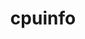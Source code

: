 ---
title: "cpuinfo"
layout: cache
categories: [package, develop]
meta: {"versions": ["2022-08-19", "2023-01-13", "2023-11-04"], "compilers": ["apple-clang@=15.0.0", "gcc@=11.4.0"], "oss": ["ubuntu22.04", "ventura"], "platforms": ["darwin", "linux"], "targets": ["aarch64", "neoverse_v1", "neoverse_v2", "x86_64_v3"], "stacks": ["e4s", "e4s-neoverse-v2", "e4s-neoverse_v1", "ml-darwin-aarch64-mps", "ml-linux-x86_64-cpu", "ml-linux-x86_64-cuda", "root"], "num_specs": 82, "num_specs_by_stack": {"ml-darwin-aarch64-mps": 18, "root": 82, "e4s-neoverse_v1": 14, "e4s-neoverse-v2": 16, "ml-linux-x86_64-cuda": 20, "ml-linux-x86_64-cpu": 20, "e4s": 14}}
spec_details: [{"hash": "phxwa6u5fyezcz2aljc6gi75xt4azjct", "compiler": "apple-clang@=15.0.0", "versions": ["2022-08-19"], "os": "ventura", "platform": "darwin", "target": "aarch64", "variants": ["build_system=cmake", "build_type=Release", "generator=ninja", "~ipo"], "stacks": ["ml-darwin-aarch64-mps", "root"], "size": "-", "tarball": "https://binaries.spack.io/develop/build_cache/darwin-ventura-aarch64/apple-clang-15.0.0/cpuinfo-2022-08-19/darwin-ventura-aarch64-apple-clang-15.0.0-cpuinfo-2022-08-19-phxwa6u5fyezcz2aljc6gi75xt4azjct.spack"}, {"hash": "4yrb6zynagj2yoq7ukla6gkzkzqgmf4i", "compiler": "apple-clang@=15.0.0", "versions": ["2022-08-19"], "os": "ventura", "platform": "darwin", "target": "aarch64", "variants": ["build_system=cmake", "build_type=Release", "generator=ninja", "~ipo"], "stacks": ["ml-darwin-aarch64-mps", "root"], "size": "-", "tarball": "https://binaries.spack.io/develop/build_cache/darwin-ventura-aarch64/apple-clang-15.0.0/cpuinfo-2022-08-19/darwin-ventura-aarch64-apple-clang-15.0.0-cpuinfo-2022-08-19-4yrb6zynagj2yoq7ukla6gkzkzqgmf4i.spack"}, {"hash": "6gjvowme5enirrnvcrf4oazwc7s3ysci", "compiler": "apple-clang@=15.0.0", "versions": ["2023-01-13"], "os": "ventura", "platform": "darwin", "target": "aarch64", "variants": ["build_system=cmake", "build_type=Release", "generator=ninja", "~ipo"], "stacks": ["ml-darwin-aarch64-mps", "root"], "size": "-", "tarball": "https://binaries.spack.io/develop/build_cache/darwin-ventura-aarch64/apple-clang-15.0.0/cpuinfo-2023-01-13/darwin-ventura-aarch64-apple-clang-15.0.0-cpuinfo-2023-01-13-6gjvowme5enirrnvcrf4oazwc7s3ysci.spack"}, {"hash": "3z5t47zpdccxohzyfkbegyty5vph4lar", "compiler": "apple-clang@=15.0.0", "versions": ["2022-08-19"], "os": "ventura", "platform": "darwin", "target": "aarch64", "variants": ["build_system=cmake", "build_type=Release", "generator=ninja", "~ipo"], "stacks": ["ml-darwin-aarch64-mps", "root"], "size": "-", "tarball": "https://binaries.spack.io/develop/build_cache/darwin-ventura-aarch64/apple-clang-15.0.0/cpuinfo-2022-08-19/darwin-ventura-aarch64-apple-clang-15.0.0-cpuinfo-2022-08-19-3z5t47zpdccxohzyfkbegyty5vph4lar.spack"}, {"hash": "dpkjfbknq2wilshzvh4q6gzzlb3oggrl", "compiler": "apple-clang@=15.0.0", "versions": ["2022-08-19"], "os": "ventura", "platform": "darwin", "target": "aarch64", "variants": ["build_system=cmake", "build_type=Release", "generator=ninja", "~ipo"], "stacks": ["ml-darwin-aarch64-mps", "root"], "size": "-", "tarball": "https://binaries.spack.io/develop/build_cache/darwin-ventura-aarch64/apple-clang-15.0.0/cpuinfo-2022-08-19/darwin-ventura-aarch64-apple-clang-15.0.0-cpuinfo-2022-08-19-dpkjfbknq2wilshzvh4q6gzzlb3oggrl.spack"}, {"hash": "6j5jkerqazdhsov3kpqw5zbixszccbvq", "compiler": "apple-clang@=15.0.0", "versions": ["2022-08-19"], "os": "ventura", "platform": "darwin", "target": "aarch64", "variants": ["build_system=cmake", "build_type=Release", "generator=ninja", "~ipo"], "stacks": ["ml-darwin-aarch64-mps", "root"], "size": "-", "tarball": "https://binaries.spack.io/develop/build_cache/darwin-ventura-aarch64/apple-clang-15.0.0/cpuinfo-2022-08-19/darwin-ventura-aarch64-apple-clang-15.0.0-cpuinfo-2022-08-19-6j5jkerqazdhsov3kpqw5zbixszccbvq.spack"}, {"hash": "nbunbh6lyrucqmzy46ewz3aivzggmbd4", "compiler": "apple-clang@=15.0.0", "versions": ["2023-01-13"], "os": "ventura", "platform": "darwin", "target": "aarch64", "variants": ["build_system=cmake", "build_type=Release", "generator=ninja", "~ipo"], "stacks": ["ml-darwin-aarch64-mps", "root"], "size": "-", "tarball": "https://binaries.spack.io/develop/build_cache/darwin-ventura-aarch64/apple-clang-15.0.0/cpuinfo-2023-01-13/darwin-ventura-aarch64-apple-clang-15.0.0-cpuinfo-2023-01-13-nbunbh6lyrucqmzy46ewz3aivzggmbd4.spack"}, {"hash": "odwt2navj6j5wspsfhnyfduhwq5weujh", "compiler": "apple-clang@=15.0.0", "versions": ["2023-01-13"], "os": "ventura", "platform": "darwin", "target": "aarch64", "variants": ["build_system=cmake", "build_type=Release", "generator=ninja", "~ipo"], "stacks": ["ml-darwin-aarch64-mps", "root"], "size": "-", "tarball": "https://binaries.spack.io/develop/build_cache/darwin-ventura-aarch64/apple-clang-15.0.0/cpuinfo-2023-01-13/darwin-ventura-aarch64-apple-clang-15.0.0-cpuinfo-2023-01-13-odwt2navj6j5wspsfhnyfduhwq5weujh.spack"}, {"hash": "faog5ia2j3pz4nwzhin3s7g45xyuezqq", "compiler": "apple-clang@=15.0.0", "versions": ["2023-01-13"], "os": "ventura", "platform": "darwin", "target": "aarch64", "variants": ["build_system=cmake", "build_type=Release", "generator=ninja", "~ipo"], "stacks": ["ml-darwin-aarch64-mps", "root"], "size": "-", "tarball": "https://binaries.spack.io/develop/build_cache/darwin-ventura-aarch64/apple-clang-15.0.0/cpuinfo-2023-01-13/darwin-ventura-aarch64-apple-clang-15.0.0-cpuinfo-2023-01-13-faog5ia2j3pz4nwzhin3s7g45xyuezqq.spack"}, {"hash": "lypyvpfvmi4p6aw46xzvbaw6feqqaod6", "compiler": "apple-clang@=15.0.0", "versions": ["2022-08-19"], "os": "ventura", "platform": "darwin", "target": "aarch64", "variants": ["build_system=cmake", "build_type=Release", "generator=ninja", "~ipo"], "stacks": ["ml-darwin-aarch64-mps", "root"], "size": "-", "tarball": "https://binaries.spack.io/develop/build_cache/darwin-ventura-aarch64/apple-clang-15.0.0/cpuinfo-2022-08-19/darwin-ventura-aarch64-apple-clang-15.0.0-cpuinfo-2022-08-19-lypyvpfvmi4p6aw46xzvbaw6feqqaod6.spack"}, {"hash": "uahbrtcguy4dkwfdxgzhnxbwchn3uqle", "compiler": "apple-clang@=15.0.0", "versions": ["2023-11-04"], "os": "ventura", "platform": "darwin", "target": "aarch64", "variants": ["build_system=cmake", "build_type=Release", "generator=ninja", "~ipo"], "stacks": ["ml-darwin-aarch64-mps", "root"], "size": "-", "tarball": "https://binaries.spack.io/develop/build_cache/darwin-ventura-aarch64/apple-clang-15.0.0/cpuinfo-2023-11-04/darwin-ventura-aarch64-apple-clang-15.0.0-cpuinfo-2023-11-04-uahbrtcguy4dkwfdxgzhnxbwchn3uqle.spack"}, {"hash": "qpvk3vcatp33rwawnqtcqerph75sgra7", "compiler": "apple-clang@=15.0.0", "versions": ["2023-01-13"], "os": "ventura", "platform": "darwin", "target": "aarch64", "variants": ["build_system=cmake", "build_type=Release", "generator=ninja", "~ipo"], "stacks": ["ml-darwin-aarch64-mps", "root"], "size": "-", "tarball": "https://binaries.spack.io/develop/build_cache/darwin-ventura-aarch64/apple-clang-15.0.0/cpuinfo-2023-01-13/darwin-ventura-aarch64-apple-clang-15.0.0-cpuinfo-2023-01-13-qpvk3vcatp33rwawnqtcqerph75sgra7.spack"}, {"hash": "6vufnjle2xxdvyurjrkegcuigzxnnlxh", "compiler": "apple-clang@=15.0.0", "versions": ["2023-11-04"], "os": "ventura", "platform": "darwin", "target": "aarch64", "variants": ["build_system=cmake", "build_type=Release", "generator=ninja", "~ipo"], "stacks": ["ml-darwin-aarch64-mps", "root"], "size": "-", "tarball": "https://binaries.spack.io/develop/build_cache/darwin-ventura-aarch64/apple-clang-15.0.0/cpuinfo-2023-11-04/darwin-ventura-aarch64-apple-clang-15.0.0-cpuinfo-2023-11-04-6vufnjle2xxdvyurjrkegcuigzxnnlxh.spack"}, {"hash": "i23npfgnba54xtbda45iyorw3zebbqfa", "compiler": "apple-clang@=15.0.0", "versions": ["2023-11-04"], "os": "ventura", "platform": "darwin", "target": "aarch64", "variants": ["build_system=cmake", "build_type=Release", "generator=ninja", "~ipo"], "stacks": ["ml-darwin-aarch64-mps", "root"], "size": "-", "tarball": "https://binaries.spack.io/develop/build_cache/darwin-ventura-aarch64/apple-clang-15.0.0/cpuinfo-2023-11-04/darwin-ventura-aarch64-apple-clang-15.0.0-cpuinfo-2023-11-04-i23npfgnba54xtbda45iyorw3zebbqfa.spack"}, {"hash": "vnsdhxo5anb6d4bty536jl72i5upb3gj", "compiler": "apple-clang@=15.0.0", "versions": ["2023-11-04"], "os": "ventura", "platform": "darwin", "target": "aarch64", "variants": ["build_system=cmake", "build_type=Release", "generator=ninja", "~ipo"], "stacks": ["ml-darwin-aarch64-mps", "root"], "size": "-", "tarball": "https://binaries.spack.io/develop/build_cache/darwin-ventura-aarch64/apple-clang-15.0.0/cpuinfo-2023-11-04/darwin-ventura-aarch64-apple-clang-15.0.0-cpuinfo-2023-11-04-vnsdhxo5anb6d4bty536jl72i5upb3gj.spack"}, {"hash": "ubbnj6kthru5fda6sio557xc5oo2xw5n", "compiler": "apple-clang@=15.0.0", "versions": ["2023-11-04"], "os": "ventura", "platform": "darwin", "target": "aarch64", "variants": ["build_system=cmake", "build_type=Release", "generator=ninja", "~ipo"], "stacks": ["ml-darwin-aarch64-mps", "root"], "size": "-", "tarball": "https://binaries.spack.io/develop/build_cache/darwin-ventura-aarch64/apple-clang-15.0.0/cpuinfo-2023-11-04/darwin-ventura-aarch64-apple-clang-15.0.0-cpuinfo-2023-11-04-ubbnj6kthru5fda6sio557xc5oo2xw5n.spack"}, {"hash": "jqpqgqytgaogsmqg2bno2pvllcyg4lyi", "compiler": "apple-clang@=15.0.0", "versions": ["2023-01-13"], "os": "ventura", "platform": "darwin", "target": "aarch64", "variants": ["build_system=cmake", "build_type=Release", "generator=ninja", "~ipo"], "stacks": ["ml-darwin-aarch64-mps", "root"], "size": "-", "tarball": "https://binaries.spack.io/develop/build_cache/darwin-ventura-aarch64/apple-clang-15.0.0/cpuinfo-2023-01-13/darwin-ventura-aarch64-apple-clang-15.0.0-cpuinfo-2023-01-13-jqpqgqytgaogsmqg2bno2pvllcyg4lyi.spack"}, {"hash": "vh4vicagzbvcxnb4aqeivz6biqqrxhnz", "compiler": "apple-clang@=15.0.0", "versions": ["2023-11-04"], "os": "ventura", "platform": "darwin", "target": "aarch64", "variants": ["build_system=cmake", "build_type=Release", "generator=ninja", "~ipo"], "stacks": ["ml-darwin-aarch64-mps", "root"], "size": "-", "tarball": "https://binaries.spack.io/develop/build_cache/darwin-ventura-aarch64/apple-clang-15.0.0/cpuinfo-2023-11-04/darwin-ventura-aarch64-apple-clang-15.0.0-cpuinfo-2023-11-04-vh4vicagzbvcxnb4aqeivz6biqqrxhnz.spack"}, {"hash": "vbse427shr63w2sydzanicw44viyolhi", "compiler": "gcc@=11.4.0", "versions": ["2023-11-04"], "os": "ubuntu22.04", "platform": "linux", "target": "neoverse_v1", "variants": ["build_system=cmake", "build_type=Release", "generator=ninja", "~ipo"], "stacks": ["e4s-neoverse_v1", "root"], "size": "-", "tarball": "https://binaries.spack.io/develop/build_cache/linux-ubuntu22.04-neoverse_v1/gcc-11.4.0/cpuinfo-2023-11-04/linux-ubuntu22.04-neoverse_v1-gcc-11.4.0-cpuinfo-2023-11-04-vbse427shr63w2sydzanicw44viyolhi.spack"}, {"hash": "sfa4qy7w775ulgsdpch26nlwswqrmhws", "compiler": "gcc@=11.4.0", "versions": ["2023-11-04"], "os": "ubuntu22.04", "platform": "linux", "target": "neoverse_v1", "variants": ["build_system=cmake", "build_type=Release", "generator=ninja", "~ipo"], "stacks": ["e4s-neoverse_v1", "root"], "size": "-", "tarball": "https://binaries.spack.io/develop/build_cache/linux-ubuntu22.04-neoverse_v1/gcc-11.4.0/cpuinfo-2023-11-04/linux-ubuntu22.04-neoverse_v1-gcc-11.4.0-cpuinfo-2023-11-04-sfa4qy7w775ulgsdpch26nlwswqrmhws.spack"}, {"hash": "4bmscz4xt6ny4ozo26icuhx335r56nr3", "compiler": "gcc@=11.4.0", "versions": ["2022-08-19"], "os": "ubuntu22.04", "platform": "linux", "target": "neoverse_v1", "variants": ["build_system=cmake", "build_type=Release", "generator=ninja", "~ipo"], "stacks": ["e4s-neoverse_v1", "root"], "size": "-", "tarball": "https://binaries.spack.io/develop/build_cache/linux-ubuntu22.04-neoverse_v1/gcc-11.4.0/cpuinfo-2022-08-19/linux-ubuntu22.04-neoverse_v1-gcc-11.4.0-cpuinfo-2022-08-19-4bmscz4xt6ny4ozo26icuhx335r56nr3.spack"}, {"hash": "xezhior4ml3e3mnakte5dxqzaoa6nexc", "compiler": "gcc@=11.4.0", "versions": ["2023-11-04"], "os": "ubuntu22.04", "platform": "linux", "target": "neoverse_v1", "variants": ["build_system=cmake", "build_type=Release", "generator=ninja", "~ipo"], "stacks": ["e4s-neoverse_v1", "root"], "size": "-", "tarball": "https://binaries.spack.io/develop/build_cache/linux-ubuntu22.04-neoverse_v1/gcc-11.4.0/cpuinfo-2023-11-04/linux-ubuntu22.04-neoverse_v1-gcc-11.4.0-cpuinfo-2023-11-04-xezhior4ml3e3mnakte5dxqzaoa6nexc.spack"}, {"hash": "7yjapkbjanmjaeldrgbkuezgdcquyehe", "compiler": "gcc@=11.4.0", "versions": ["2022-08-19"], "os": "ubuntu22.04", "platform": "linux", "target": "neoverse_v1", "variants": ["build_system=cmake", "build_type=Release", "generator=ninja", "~ipo"], "stacks": ["e4s-neoverse_v1", "root"], "size": "-", "tarball": "https://binaries.spack.io/develop/build_cache/linux-ubuntu22.04-neoverse_v1/gcc-11.4.0/cpuinfo-2022-08-19/linux-ubuntu22.04-neoverse_v1-gcc-11.4.0-cpuinfo-2022-08-19-7yjapkbjanmjaeldrgbkuezgdcquyehe.spack"}, {"hash": "cbhrb74te75e3scuj3kny63lmmwu4qb5", "compiler": "gcc@=11.4.0", "versions": ["2023-11-04"], "os": "ubuntu22.04", "platform": "linux", "target": "neoverse_v1", "variants": ["build_system=cmake", "build_type=Release", "generator=ninja", "~ipo"], "stacks": ["e4s-neoverse_v1", "root"], "size": "-", "tarball": "https://binaries.spack.io/develop/build_cache/linux-ubuntu22.04-neoverse_v1/gcc-11.4.0/cpuinfo-2023-11-04/linux-ubuntu22.04-neoverse_v1-gcc-11.4.0-cpuinfo-2023-11-04-cbhrb74te75e3scuj3kny63lmmwu4qb5.spack"}, {"hash": "7y2nurzvj6p3pdif4zj7s6jv2giokfgz", "compiler": "gcc@=11.4.0", "versions": ["2023-01-13"], "os": "ubuntu22.04", "platform": "linux", "target": "neoverse_v1", "variants": ["build_system=cmake", "build_type=Release", "generator=ninja", "~ipo"], "stacks": ["e4s-neoverse_v1", "root"], "size": "-", "tarball": "https://binaries.spack.io/develop/build_cache/linux-ubuntu22.04-neoverse_v1/gcc-11.4.0/cpuinfo-2023-01-13/linux-ubuntu22.04-neoverse_v1-gcc-11.4.0-cpuinfo-2023-01-13-7y2nurzvj6p3pdif4zj7s6jv2giokfgz.spack"}, {"hash": "5jflhvax6z3crkdbytabof7df2y77u3v", "compiler": "gcc@=11.4.0", "versions": ["2022-08-19"], "os": "ubuntu22.04", "platform": "linux", "target": "neoverse_v1", "variants": ["build_system=cmake", "build_type=Release", "generator=ninja", "~ipo"], "stacks": ["e4s-neoverse_v1", "root"], "size": "-", "tarball": "https://binaries.spack.io/develop/build_cache/linux-ubuntu22.04-neoverse_v1/gcc-11.4.0/cpuinfo-2022-08-19/linux-ubuntu22.04-neoverse_v1-gcc-11.4.0-cpuinfo-2022-08-19-5jflhvax6z3crkdbytabof7df2y77u3v.spack"}, {"hash": "mabvt3xn5eihrdixrcl5skqzp3eioiur", "compiler": "gcc@=11.4.0", "versions": ["2022-08-19"], "os": "ubuntu22.04", "platform": "linux", "target": "neoverse_v1", "variants": ["build_system=cmake", "build_type=Release", "generator=ninja", "~ipo"], "stacks": ["e4s-neoverse_v1", "root"], "size": "-", "tarball": "https://binaries.spack.io/develop/build_cache/linux-ubuntu22.04-neoverse_v1/gcc-11.4.0/cpuinfo-2022-08-19/linux-ubuntu22.04-neoverse_v1-gcc-11.4.0-cpuinfo-2022-08-19-mabvt3xn5eihrdixrcl5skqzp3eioiur.spack"}, {"hash": "xwqqnjp7kypafflwyyar44rb5datviiw", "compiler": "gcc@=11.4.0", "versions": ["2023-11-04"], "os": "ubuntu22.04", "platform": "linux", "target": "neoverse_v1", "variants": ["build_system=cmake", "build_type=Release", "generator=ninja", "~ipo"], "stacks": ["e4s-neoverse_v1", "root"], "size": "-", "tarball": "https://binaries.spack.io/develop/build_cache/linux-ubuntu22.04-neoverse_v1/gcc-11.4.0/cpuinfo-2023-11-04/linux-ubuntu22.04-neoverse_v1-gcc-11.4.0-cpuinfo-2023-11-04-xwqqnjp7kypafflwyyar44rb5datviiw.spack"}, {"hash": "wsns6t3ygp3u6kzcvaqh46bdwjlpzixw", "compiler": "gcc@=11.4.0", "versions": ["2022-08-19"], "os": "ubuntu22.04", "platform": "linux", "target": "neoverse_v1", "variants": ["build_system=cmake", "build_type=Release", "generator=ninja", "~ipo"], "stacks": ["e4s-neoverse_v1", "root"], "size": "-", "tarball": "https://binaries.spack.io/develop/build_cache/linux-ubuntu22.04-neoverse_v1/gcc-11.4.0/cpuinfo-2022-08-19/linux-ubuntu22.04-neoverse_v1-gcc-11.4.0-cpuinfo-2022-08-19-wsns6t3ygp3u6kzcvaqh46bdwjlpzixw.spack"}, {"hash": "jqvf42szoswueqjnkld2lcmkwzhhgcym", "compiler": "gcc@=11.4.0", "versions": ["2022-08-19"], "os": "ubuntu22.04", "platform": "linux", "target": "neoverse_v1", "variants": ["build_system=cmake", "build_type=Release", "generator=ninja", "~ipo"], "stacks": ["e4s-neoverse_v1", "root"], "size": "-", "tarball": "https://binaries.spack.io/develop/build_cache/linux-ubuntu22.04-neoverse_v1/gcc-11.4.0/cpuinfo-2022-08-19/linux-ubuntu22.04-neoverse_v1-gcc-11.4.0-cpuinfo-2022-08-19-jqvf42szoswueqjnkld2lcmkwzhhgcym.spack"}, {"hash": "stqyor6csuobl4jsvla2sbl42znlcsje", "compiler": "gcc@=11.4.0", "versions": ["2023-11-04"], "os": "ubuntu22.04", "platform": "linux", "target": "neoverse_v1", "variants": ["build_system=cmake", "build_type=Release", "generator=ninja", "~ipo"], "stacks": ["e4s-neoverse_v1", "root"], "size": "-", "tarball": "https://binaries.spack.io/develop/build_cache/linux-ubuntu22.04-neoverse_v1/gcc-11.4.0/cpuinfo-2023-11-04/linux-ubuntu22.04-neoverse_v1-gcc-11.4.0-cpuinfo-2023-11-04-stqyor6csuobl4jsvla2sbl42znlcsje.spack"}, {"hash": "rymcpacrqpzpkabc6gyr5nak6zb24oag", "compiler": "gcc@=11.4.0", "versions": ["2022-08-19"], "os": "ubuntu22.04", "platform": "linux", "target": "neoverse_v1", "variants": ["build_system=cmake", "build_type=Release", "generator=ninja", "~ipo"], "stacks": ["e4s-neoverse_v1", "root"], "size": "-", "tarball": "https://binaries.spack.io/develop/build_cache/linux-ubuntu22.04-neoverse_v1/gcc-11.4.0/cpuinfo-2022-08-19/linux-ubuntu22.04-neoverse_v1-gcc-11.4.0-cpuinfo-2022-08-19-rymcpacrqpzpkabc6gyr5nak6zb24oag.spack"}, {"hash": "bpujigyhcwo2rgl7cw7s6reg6rvv6j66", "compiler": "gcc@=11.4.0", "versions": ["2022-08-19"], "os": "ubuntu22.04", "platform": "linux", "target": "neoverse_v2", "variants": ["build_system=cmake", "build_type=Release", "generator=ninja", "~ipo"], "stacks": ["root", "e4s-neoverse-v2"], "size": "-", "tarball": "https://binaries.spack.io/develop/build_cache/linux-ubuntu22.04-neoverse_v2/gcc-11.4.0/cpuinfo-2022-08-19/linux-ubuntu22.04-neoverse_v2-gcc-11.4.0-cpuinfo-2022-08-19-bpujigyhcwo2rgl7cw7s6reg6rvv6j66.spack"}, {"hash": "jkgs2sgomozhjz6if2zou22erz4ug4gr", "compiler": "gcc@=11.4.0", "versions": ["2022-08-19"], "os": "ubuntu22.04", "platform": "linux", "target": "neoverse_v2", "variants": ["build_system=cmake", "build_type=Release", "generator=ninja", "~ipo"], "stacks": ["root", "e4s-neoverse-v2"], "size": "-", "tarball": "https://binaries.spack.io/develop/build_cache/linux-ubuntu22.04-neoverse_v2/gcc-11.4.0/cpuinfo-2022-08-19/linux-ubuntu22.04-neoverse_v2-gcc-11.4.0-cpuinfo-2022-08-19-jkgs2sgomozhjz6if2zou22erz4ug4gr.spack"}, {"hash": "5sqyw6xifhn2vi5e7ypt3nqhxyrx575r", "compiler": "gcc@=11.4.0", "versions": ["2022-08-19"], "os": "ubuntu22.04", "platform": "linux", "target": "neoverse_v2", "variants": ["build_system=cmake", "build_type=Release", "generator=ninja", "~ipo"], "stacks": ["root", "e4s-neoverse-v2"], "size": "-", "tarball": "https://binaries.spack.io/develop/build_cache/linux-ubuntu22.04-neoverse_v2/gcc-11.4.0/cpuinfo-2022-08-19/linux-ubuntu22.04-neoverse_v2-gcc-11.4.0-cpuinfo-2022-08-19-5sqyw6xifhn2vi5e7ypt3nqhxyrx575r.spack"}, {"hash": "ibl2vz4v4ze6g3j2zz5jnul5d7tbg2hb", "compiler": "gcc@=11.4.0", "versions": ["2023-11-04"], "os": "ubuntu22.04", "platform": "linux", "target": "neoverse_v2", "variants": ["build_system=cmake", "build_type=Release", "generator=ninja", "~ipo"], "stacks": ["root", "e4s-neoverse-v2"], "size": "-", "tarball": "https://binaries.spack.io/develop/build_cache/linux-ubuntu22.04-neoverse_v2/gcc-11.4.0/cpuinfo-2023-11-04/linux-ubuntu22.04-neoverse_v2-gcc-11.4.0-cpuinfo-2023-11-04-ibl2vz4v4ze6g3j2zz5jnul5d7tbg2hb.spack"}, {"hash": "nsrotgvvcl4oshyruiq7zzlbvtjemsdt", "compiler": "gcc@=11.4.0", "versions": ["2022-08-19"], "os": "ubuntu22.04", "platform": "linux", "target": "neoverse_v2", "variants": ["build_system=cmake", "build_type=Release", "generator=ninja", "~ipo"], "stacks": ["root", "e4s-neoverse-v2"], "size": "-", "tarball": "https://binaries.spack.io/develop/build_cache/linux-ubuntu22.04-neoverse_v2/gcc-11.4.0/cpuinfo-2022-08-19/linux-ubuntu22.04-neoverse_v2-gcc-11.4.0-cpuinfo-2022-08-19-nsrotgvvcl4oshyruiq7zzlbvtjemsdt.spack"}, {"hash": "huvn3dyxdspbkhebokj4gz42nd6q74vx", "compiler": "gcc@=11.4.0", "versions": ["2022-08-19"], "os": "ubuntu22.04", "platform": "linux", "target": "neoverse_v2", "variants": ["build_system=cmake", "build_type=Release", "generator=ninja", "~ipo"], "stacks": ["root", "e4s-neoverse-v2"], "size": "-", "tarball": "https://binaries.spack.io/develop/build_cache/linux-ubuntu22.04-neoverse_v2/gcc-11.4.0/cpuinfo-2022-08-19/linux-ubuntu22.04-neoverse_v2-gcc-11.4.0-cpuinfo-2022-08-19-huvn3dyxdspbkhebokj4gz42nd6q74vx.spack"}, {"hash": "llvthvuwkrtzb32nuatxdvxpq4dfbnte", "compiler": "gcc@=11.4.0", "versions": ["2022-08-19"], "os": "ubuntu22.04", "platform": "linux", "target": "neoverse_v2", "variants": ["build_system=cmake", "build_type=Release", "generator=ninja", "~ipo"], "stacks": ["root", "e4s-neoverse-v2"], "size": "-", "tarball": "https://binaries.spack.io/develop/build_cache/linux-ubuntu22.04-neoverse_v2/gcc-11.4.0/cpuinfo-2022-08-19/linux-ubuntu22.04-neoverse_v2-gcc-11.4.0-cpuinfo-2022-08-19-llvthvuwkrtzb32nuatxdvxpq4dfbnte.spack"}, {"hash": "xiacwg6tqttaaxwtdelwco5a3dvrqh34", "compiler": "gcc@=11.4.0", "versions": ["2022-08-19"], "os": "ubuntu22.04", "platform": "linux", "target": "neoverse_v2", "variants": ["build_system=cmake", "build_type=Release", "generator=ninja", "~ipo"], "stacks": ["root", "e4s-neoverse-v2"], "size": "-", "tarball": "https://binaries.spack.io/develop/build_cache/linux-ubuntu22.04-neoverse_v2/gcc-11.4.0/cpuinfo-2022-08-19/linux-ubuntu22.04-neoverse_v2-gcc-11.4.0-cpuinfo-2022-08-19-xiacwg6tqttaaxwtdelwco5a3dvrqh34.spack"}, {"hash": "7d6xxtdgvzesdddb2dmcvjbd7awsultb", "compiler": "gcc@=11.4.0", "versions": ["2023-11-04"], "os": "ubuntu22.04", "platform": "linux", "target": "neoverse_v2", "variants": ["build_system=cmake", "build_type=Release", "generator=ninja", "~ipo"], "stacks": ["root", "e4s-neoverse-v2"], "size": "-", "tarball": "https://binaries.spack.io/develop/build_cache/linux-ubuntu22.04-neoverse_v2/gcc-11.4.0/cpuinfo-2023-11-04/linux-ubuntu22.04-neoverse_v2-gcc-11.4.0-cpuinfo-2023-11-04-7d6xxtdgvzesdddb2dmcvjbd7awsultb.spack"}, {"hash": "kzzmqeqd6bz7efdpy7pbxcxs3ljkr2t4", "compiler": "gcc@=11.4.0", "versions": ["2023-11-04"], "os": "ubuntu22.04", "platform": "linux", "target": "neoverse_v2", "variants": ["build_system=cmake", "build_type=Release", "generator=ninja", "~ipo"], "stacks": ["root", "e4s-neoverse-v2"], "size": "-", "tarball": "https://binaries.spack.io/develop/build_cache/linux-ubuntu22.04-neoverse_v2/gcc-11.4.0/cpuinfo-2023-11-04/linux-ubuntu22.04-neoverse_v2-gcc-11.4.0-cpuinfo-2023-11-04-kzzmqeqd6bz7efdpy7pbxcxs3ljkr2t4.spack"}, {"hash": "x23i3otbq6cppvngxpjgkydtr4jhma5f", "compiler": "gcc@=11.4.0", "versions": ["2023-11-04"], "os": "ubuntu22.04", "platform": "linux", "target": "neoverse_v2", "variants": ["build_system=cmake", "build_type=Release", "generator=ninja", "~ipo"], "stacks": ["root", "e4s-neoverse-v2"], "size": "-", "tarball": "https://binaries.spack.io/develop/build_cache/linux-ubuntu22.04-neoverse_v2/gcc-11.4.0/cpuinfo-2023-11-04/linux-ubuntu22.04-neoverse_v2-gcc-11.4.0-cpuinfo-2023-11-04-x23i3otbq6cppvngxpjgkydtr4jhma5f.spack"}, {"hash": "jlfa2htsfpan3j52bvgymtkbc6ter73u", "compiler": "gcc@=11.4.0", "versions": ["2023-11-04"], "os": "ubuntu22.04", "platform": "linux", "target": "neoverse_v2", "variants": ["build_system=cmake", "build_type=Release", "generator=ninja", "~ipo"], "stacks": ["root", "e4s-neoverse-v2"], "size": "-", "tarball": "https://binaries.spack.io/develop/build_cache/linux-ubuntu22.04-neoverse_v2/gcc-11.4.0/cpuinfo-2023-11-04/linux-ubuntu22.04-neoverse_v2-gcc-11.4.0-cpuinfo-2023-11-04-jlfa2htsfpan3j52bvgymtkbc6ter73u.spack"}, {"hash": "rbuhspyqkm3e5js2waww2i5afy3xspby", "compiler": "gcc@=11.4.0", "versions": ["2023-11-04"], "os": "ubuntu22.04", "platform": "linux", "target": "neoverse_v2", "variants": ["build_system=cmake", "build_type=Release", "generator=ninja", "~ipo"], "stacks": ["root", "e4s-neoverse-v2"], "size": "-", "tarball": "https://binaries.spack.io/develop/build_cache/linux-ubuntu22.04-neoverse_v2/gcc-11.4.0/cpuinfo-2023-11-04/linux-ubuntu22.04-neoverse_v2-gcc-11.4.0-cpuinfo-2023-11-04-rbuhspyqkm3e5js2waww2i5afy3xspby.spack"}, {"hash": "65zgvxoxyba7wdfjkefk5ikmvqv5zell", "compiler": "gcc@=11.4.0", "versions": ["2023-01-13"], "os": "ubuntu22.04", "platform": "linux", "target": "neoverse_v2", "variants": ["build_system=cmake", "build_type=Release", "generator=ninja", "~ipo"], "stacks": ["root", "e4s-neoverse-v2"], "size": "-", "tarball": "https://binaries.spack.io/develop/build_cache/linux-ubuntu22.04-neoverse_v2/gcc-11.4.0/cpuinfo-2023-01-13/linux-ubuntu22.04-neoverse_v2-gcc-11.4.0-cpuinfo-2023-01-13-65zgvxoxyba7wdfjkefk5ikmvqv5zell.spack"}, {"hash": "f2tb7wrqkx2wvt2abmix7djwtelbisne", "compiler": "gcc@=11.4.0", "versions": ["2023-11-04"], "os": "ubuntu22.04", "platform": "linux", "target": "neoverse_v2", "variants": ["build_system=cmake", "build_type=Release", "generator=ninja", "~ipo"], "stacks": ["root", "e4s-neoverse-v2"], "size": "-", "tarball": "https://binaries.spack.io/develop/build_cache/linux-ubuntu22.04-neoverse_v2/gcc-11.4.0/cpuinfo-2023-11-04/linux-ubuntu22.04-neoverse_v2-gcc-11.4.0-cpuinfo-2023-11-04-f2tb7wrqkx2wvt2abmix7djwtelbisne.spack"}, {"hash": "cn67ynfbijb5glmc5plp4vdijuobu6wu", "compiler": "gcc@=11.4.0", "versions": ["2022-08-19"], "os": "ubuntu22.04", "platform": "linux", "target": "neoverse_v2", "variants": ["build_system=cmake", "build_type=Release", "generator=ninja", "~ipo"], "stacks": ["root", "e4s-neoverse-v2"], "size": "-", "tarball": "https://binaries.spack.io/develop/build_cache/linux-ubuntu22.04-neoverse_v2/gcc-11.4.0/cpuinfo-2022-08-19/linux-ubuntu22.04-neoverse_v2-gcc-11.4.0-cpuinfo-2022-08-19-cn67ynfbijb5glmc5plp4vdijuobu6wu.spack"}, {"hash": "mhlsunfy4ilgzpwnoksozryiiyveoawh", "compiler": "gcc@=11.4.0", "versions": ["2022-08-19"], "os": "ubuntu22.04", "platform": "linux", "target": "x86_64_v3", "variants": ["build_system=cmake", "build_type=Release", "generator=ninja", "~ipo"], "stacks": ["ml-linux-x86_64-cuda", "root", "ml-linux-x86_64-cpu"], "size": "-", "tarball": "https://binaries.spack.io/develop/build_cache/linux-ubuntu22.04-x86_64_v3/gcc-11.4.0/cpuinfo-2022-08-19/linux-ubuntu22.04-x86_64_v3-gcc-11.4.0-cpuinfo-2022-08-19-mhlsunfy4ilgzpwnoksozryiiyveoawh.spack"}, {"hash": "cvu7cnxvj2wkotm5sypw6zas6z3duoxm", "compiler": "gcc@=11.4.0", "versions": ["2022-08-19"], "os": "ubuntu22.04", "platform": "linux", "target": "x86_64_v3", "variants": ["build_system=cmake", "build_type=Release", "generator=ninja", "~ipo"], "stacks": ["e4s", "root"], "size": "-", "tarball": "https://binaries.spack.io/develop/build_cache/linux-ubuntu22.04-x86_64_v3/gcc-11.4.0/cpuinfo-2022-08-19/linux-ubuntu22.04-x86_64_v3-gcc-11.4.0-cpuinfo-2022-08-19-cvu7cnxvj2wkotm5sypw6zas6z3duoxm.spack"}, {"hash": "uyv3tvh7dxst54nfxga427jhriwwqbon", "compiler": "gcc@=11.4.0", "versions": ["2022-08-19"], "os": "ubuntu22.04", "platform": "linux", "target": "x86_64_v3", "variants": ["build_system=cmake", "build_type=Release", "generator=ninja", "~ipo"], "stacks": ["e4s", "root"], "size": "-", "tarball": "https://binaries.spack.io/develop/build_cache/linux-ubuntu22.04-x86_64_v3/gcc-11.4.0/cpuinfo-2022-08-19/linux-ubuntu22.04-x86_64_v3-gcc-11.4.0-cpuinfo-2022-08-19-uyv3tvh7dxst54nfxga427jhriwwqbon.spack"}, {"hash": "lgur4r3qvpoajsimca4pse7dwargl4oc", "compiler": "gcc@=11.4.0", "versions": ["2023-01-13"], "os": "ubuntu22.04", "platform": "linux", "target": "x86_64_v3", "variants": ["build_system=cmake", "build_type=Release", "generator=ninja", "~ipo"], "stacks": ["ml-linux-x86_64-cuda", "root", "ml-linux-x86_64-cpu"], "size": "-", "tarball": "https://binaries.spack.io/develop/build_cache/linux-ubuntu22.04-x86_64_v3/gcc-11.4.0/cpuinfo-2023-01-13/linux-ubuntu22.04-x86_64_v3-gcc-11.4.0-cpuinfo-2023-01-13-lgur4r3qvpoajsimca4pse7dwargl4oc.spack"}, {"hash": "g4r7jjsnw2fatshu5egtagh5bhmt35uk", "compiler": "gcc@=11.4.0", "versions": ["2023-01-13"], "os": "ubuntu22.04", "platform": "linux", "target": "x86_64_v3", "variants": ["build_system=cmake", "build_type=Release", "generator=ninja", "~ipo"], "stacks": ["ml-linux-x86_64-cuda", "root", "ml-linux-x86_64-cpu"], "size": "-", "tarball": "https://binaries.spack.io/develop/build_cache/linux-ubuntu22.04-x86_64_v3/gcc-11.4.0/cpuinfo-2023-01-13/linux-ubuntu22.04-x86_64_v3-gcc-11.4.0-cpuinfo-2023-01-13-g4r7jjsnw2fatshu5egtagh5bhmt35uk.spack"}, {"hash": "d2cy3zyoiuhak777xtxwhkkifn6n6nwo", "compiler": "gcc@=11.4.0", "versions": ["2023-01-13"], "os": "ubuntu22.04", "platform": "linux", "target": "x86_64_v3", "variants": ["build_system=cmake", "build_type=Release", "generator=ninja", "~ipo"], "stacks": ["ml-linux-x86_64-cuda", "root", "ml-linux-x86_64-cpu"], "size": "-", "tarball": "https://binaries.spack.io/develop/build_cache/linux-ubuntu22.04-x86_64_v3/gcc-11.4.0/cpuinfo-2023-01-13/linux-ubuntu22.04-x86_64_v3-gcc-11.4.0-cpuinfo-2023-01-13-d2cy3zyoiuhak777xtxwhkkifn6n6nwo.spack"}, {"hash": "fnfecadec2imoza2mfgvlpotqmif3xhv", "compiler": "gcc@=11.4.0", "versions": ["2023-01-13"], "os": "ubuntu22.04", "platform": "linux", "target": "x86_64_v3", "variants": ["build_system=cmake", "build_type=Release", "generator=ninja", "~ipo"], "stacks": ["ml-linux-x86_64-cuda", "root", "ml-linux-x86_64-cpu"], "size": "-", "tarball": "https://binaries.spack.io/develop/build_cache/linux-ubuntu22.04-x86_64_v3/gcc-11.4.0/cpuinfo-2023-01-13/linux-ubuntu22.04-x86_64_v3-gcc-11.4.0-cpuinfo-2023-01-13-fnfecadec2imoza2mfgvlpotqmif3xhv.spack"}, {"hash": "xsqq4xvl3evmddjtl4f4xnzkykt5fdv5", "compiler": "gcc@=11.4.0", "versions": ["2022-08-19"], "os": "ubuntu22.04", "platform": "linux", "target": "x86_64_v3", "variants": ["build_system=cmake", "build_type=Release", "generator=ninja", "~ipo"], "stacks": ["ml-linux-x86_64-cuda", "root", "ml-linux-x86_64-cpu"], "size": "-", "tarball": "https://binaries.spack.io/develop/build_cache/linux-ubuntu22.04-x86_64_v3/gcc-11.4.0/cpuinfo-2022-08-19/linux-ubuntu22.04-x86_64_v3-gcc-11.4.0-cpuinfo-2022-08-19-xsqq4xvl3evmddjtl4f4xnzkykt5fdv5.spack"}, {"hash": "3skxghogag5uxap7y4hriyzechxliu3g", "compiler": "gcc@=11.4.0", "versions": ["2023-11-04"], "os": "ubuntu22.04", "platform": "linux", "target": "x86_64_v3", "variants": ["build_system=cmake", "build_type=Release", "generator=ninja", "~ipo"], "stacks": ["e4s", "root"], "size": "-", "tarball": "https://binaries.spack.io/develop/build_cache/linux-ubuntu22.04-x86_64_v3/gcc-11.4.0/cpuinfo-2023-11-04/linux-ubuntu22.04-x86_64_v3-gcc-11.4.0-cpuinfo-2023-11-04-3skxghogag5uxap7y4hriyzechxliu3g.spack"}, {"hash": "gxyh4t2bsvjn25ug3fiojaohpzv5dq3q", "compiler": "gcc@=11.4.0", "versions": ["2022-08-19"], "os": "ubuntu22.04", "platform": "linux", "target": "x86_64_v3", "variants": ["build_system=cmake", "build_type=Release", "generator=ninja", "~ipo"], "stacks": ["ml-linux-x86_64-cuda", "root", "ml-linux-x86_64-cpu"], "size": "-", "tarball": "https://binaries.spack.io/develop/build_cache/linux-ubuntu22.04-x86_64_v3/gcc-11.4.0/cpuinfo-2022-08-19/linux-ubuntu22.04-x86_64_v3-gcc-11.4.0-cpuinfo-2022-08-19-gxyh4t2bsvjn25ug3fiojaohpzv5dq3q.spack"}, {"hash": "2w4ytxgtelbfh24cw773vvsnjiu75n24", "compiler": "gcc@=11.4.0", "versions": ["2022-08-19"], "os": "ubuntu22.04", "platform": "linux", "target": "x86_64_v3", "variants": ["build_system=cmake", "build_type=Release", "generator=ninja", "~ipo"], "stacks": ["e4s", "root"], "size": "-", "tarball": "https://binaries.spack.io/develop/build_cache/linux-ubuntu22.04-x86_64_v3/gcc-11.4.0/cpuinfo-2022-08-19/linux-ubuntu22.04-x86_64_v3-gcc-11.4.0-cpuinfo-2022-08-19-2w4ytxgtelbfh24cw773vvsnjiu75n24.spack"}, {"hash": "dab7zdt6f5eivmho3mochvnz5itutqqb", "compiler": "gcc@=11.4.0", "versions": ["2022-08-19"], "os": "ubuntu22.04", "platform": "linux", "target": "x86_64_v3", "variants": ["build_system=cmake", "build_type=Release", "generator=ninja", "~ipo"], "stacks": ["ml-linux-x86_64-cuda", "root", "ml-linux-x86_64-cpu"], "size": "-", "tarball": "https://binaries.spack.io/develop/build_cache/linux-ubuntu22.04-x86_64_v3/gcc-11.4.0/cpuinfo-2022-08-19/linux-ubuntu22.04-x86_64_v3-gcc-11.4.0-cpuinfo-2022-08-19-dab7zdt6f5eivmho3mochvnz5itutqqb.spack"}, {"hash": "fmypgzqprwj5dod722zqibkqcsznrkrr", "compiler": "gcc@=11.4.0", "versions": ["2022-08-19"], "os": "ubuntu22.04", "platform": "linux", "target": "x86_64_v3", "variants": ["build_system=cmake", "build_type=Release", "generator=ninja", "~ipo"], "stacks": ["ml-linux-x86_64-cuda", "root", "ml-linux-x86_64-cpu"], "size": "-", "tarball": "https://binaries.spack.io/develop/build_cache/linux-ubuntu22.04-x86_64_v3/gcc-11.4.0/cpuinfo-2022-08-19/linux-ubuntu22.04-x86_64_v3-gcc-11.4.0-cpuinfo-2022-08-19-fmypgzqprwj5dod722zqibkqcsznrkrr.spack"}, {"hash": "3ukq4bh6nk6pqkczu3265qjakzcgrenk", "compiler": "gcc@=11.4.0", "versions": ["2022-08-19"], "os": "ubuntu22.04", "platform": "linux", "target": "x86_64_v3", "variants": ["build_system=cmake", "build_type=Release", "generator=ninja", "~ipo"], "stacks": ["e4s", "root"], "size": "-", "tarball": "https://binaries.spack.io/develop/build_cache/linux-ubuntu22.04-x86_64_v3/gcc-11.4.0/cpuinfo-2022-08-19/linux-ubuntu22.04-x86_64_v3-gcc-11.4.0-cpuinfo-2022-08-19-3ukq4bh6nk6pqkczu3265qjakzcgrenk.spack"}, {"hash": "65qi5tuxeuocaer77faysu2huykzvroj", "compiler": "gcc@=11.4.0", "versions": ["2022-08-19"], "os": "ubuntu22.04", "platform": "linux", "target": "x86_64_v3", "variants": ["build_system=cmake", "build_type=Release", "generator=ninja", "~ipo"], "stacks": ["e4s", "root"], "size": "-", "tarball": "https://binaries.spack.io/develop/build_cache/linux-ubuntu22.04-x86_64_v3/gcc-11.4.0/cpuinfo-2022-08-19/linux-ubuntu22.04-x86_64_v3-gcc-11.4.0-cpuinfo-2022-08-19-65qi5tuxeuocaer77faysu2huykzvroj.spack"}, {"hash": "kqgbkmll5xaqanylfbhwkpkniedudv5z", "compiler": "gcc@=11.4.0", "versions": ["2022-08-19"], "os": "ubuntu22.04", "platform": "linux", "target": "x86_64_v3", "variants": ["build_system=cmake", "build_type=Release", "generator=ninja", "~ipo"], "stacks": ["e4s", "root"], "size": "-", "tarball": "https://binaries.spack.io/develop/build_cache/linux-ubuntu22.04-x86_64_v3/gcc-11.4.0/cpuinfo-2022-08-19/linux-ubuntu22.04-x86_64_v3-gcc-11.4.0-cpuinfo-2022-08-19-kqgbkmll5xaqanylfbhwkpkniedudv5z.spack"}, {"hash": "76az37yu75jmjynmb4knl76nnjqktoiy", "compiler": "gcc@=11.4.0", "versions": ["2022-08-19"], "os": "ubuntu22.04", "platform": "linux", "target": "x86_64_v3", "variants": ["build_system=cmake", "build_type=Release", "generator=ninja", "~ipo"], "stacks": ["e4s", "root"], "size": "-", "tarball": "https://binaries.spack.io/develop/build_cache/linux-ubuntu22.04-x86_64_v3/gcc-11.4.0/cpuinfo-2022-08-19/linux-ubuntu22.04-x86_64_v3-gcc-11.4.0-cpuinfo-2022-08-19-76az37yu75jmjynmb4knl76nnjqktoiy.spack"}, {"hash": "r7d3eikq4ifk3yjhq3qpqukj7vadqyvm", "compiler": "gcc@=11.4.0", "versions": ["2023-01-13"], "os": "ubuntu22.04", "platform": "linux", "target": "x86_64_v3", "variants": ["build_system=cmake", "build_type=Release", "generator=ninja", "~ipo"], "stacks": ["ml-linux-x86_64-cuda", "root", "ml-linux-x86_64-cpu"], "size": "-", "tarball": "https://binaries.spack.io/develop/build_cache/linux-ubuntu22.04-x86_64_v3/gcc-11.4.0/cpuinfo-2023-01-13/linux-ubuntu22.04-x86_64_v3-gcc-11.4.0-cpuinfo-2023-01-13-r7d3eikq4ifk3yjhq3qpqukj7vadqyvm.spack"}, {"hash": "l27wmhgax7t4ivwxpfmpvx3vkehllvcd", "compiler": "gcc@=11.4.0", "versions": ["2022-08-19"], "os": "ubuntu22.04", "platform": "linux", "target": "x86_64_v3", "variants": ["build_system=cmake", "build_type=Release", "generator=ninja", "~ipo"], "stacks": ["ml-linux-x86_64-cuda", "root", "ml-linux-x86_64-cpu"], "size": "-", "tarball": "https://binaries.spack.io/develop/build_cache/linux-ubuntu22.04-x86_64_v3/gcc-11.4.0/cpuinfo-2022-08-19/linux-ubuntu22.04-x86_64_v3-gcc-11.4.0-cpuinfo-2022-08-19-l27wmhgax7t4ivwxpfmpvx3vkehllvcd.spack"}, {"hash": "ht2loerlwxmncepv62fuej6gcuwstgpa", "compiler": "gcc@=11.4.0", "versions": ["2022-08-19"], "os": "ubuntu22.04", "platform": "linux", "target": "x86_64_v3", "variants": ["build_system=cmake", "build_type=Release", "generator=ninja", "~ipo"], "stacks": ["ml-linux-x86_64-cuda", "root", "ml-linux-x86_64-cpu"], "size": "-", "tarball": "https://binaries.spack.io/develop/build_cache/linux-ubuntu22.04-x86_64_v3/gcc-11.4.0/cpuinfo-2022-08-19/linux-ubuntu22.04-x86_64_v3-gcc-11.4.0-cpuinfo-2022-08-19-ht2loerlwxmncepv62fuej6gcuwstgpa.spack"}, {"hash": "2gxyu4cjsx4egzysptnqaadne2w2e5ho", "compiler": "gcc@=11.4.0", "versions": ["2023-01-13"], "os": "ubuntu22.04", "platform": "linux", "target": "x86_64_v3", "variants": ["build_system=cmake", "build_type=Release", "generator=ninja", "~ipo"], "stacks": ["ml-linux-x86_64-cuda", "root", "ml-linux-x86_64-cpu"], "size": "-", "tarball": "https://binaries.spack.io/develop/build_cache/linux-ubuntu22.04-x86_64_v3/gcc-11.4.0/cpuinfo-2023-01-13/linux-ubuntu22.04-x86_64_v3-gcc-11.4.0-cpuinfo-2023-01-13-2gxyu4cjsx4egzysptnqaadne2w2e5ho.spack"}, {"hash": "46h7rlheaqh7o3uceoeo2rqmmimvkihy", "compiler": "gcc@=11.4.0", "versions": ["2023-11-04"], "os": "ubuntu22.04", "platform": "linux", "target": "x86_64_v3", "variants": ["build_system=cmake", "build_type=Release", "generator=ninja", "~ipo"], "stacks": ["e4s", "root"], "size": "-", "tarball": "https://binaries.spack.io/develop/build_cache/linux-ubuntu22.04-x86_64_v3/gcc-11.4.0/cpuinfo-2023-11-04/linux-ubuntu22.04-x86_64_v3-gcc-11.4.0-cpuinfo-2023-11-04-46h7rlheaqh7o3uceoeo2rqmmimvkihy.spack"}, {"hash": "dp2egum2yabk4r7biuvla3dfgmg4xtpe", "compiler": "gcc@=11.4.0", "versions": ["2023-11-04"], "os": "ubuntu22.04", "platform": "linux", "target": "x86_64_v3", "variants": ["build_system=cmake", "build_type=Release", "generator=ninja", "~ipo"], "stacks": ["ml-linux-x86_64-cuda", "root", "ml-linux-x86_64-cpu"], "size": "-", "tarball": "https://binaries.spack.io/develop/build_cache/linux-ubuntu22.04-x86_64_v3/gcc-11.4.0/cpuinfo-2023-11-04/linux-ubuntu22.04-x86_64_v3-gcc-11.4.0-cpuinfo-2023-11-04-dp2egum2yabk4r7biuvla3dfgmg4xtpe.spack"}, {"hash": "btqj3gdrjj6jns5fpw2yxsgrzhkle75z", "compiler": "gcc@=11.4.0", "versions": ["2023-11-04"], "os": "ubuntu22.04", "platform": "linux", "target": "x86_64_v3", "variants": ["build_system=cmake", "build_type=Release", "generator=ninja", "~ipo"], "stacks": ["ml-linux-x86_64-cuda", "root", "ml-linux-x86_64-cpu"], "size": "-", "tarball": "https://binaries.spack.io/develop/build_cache/linux-ubuntu22.04-x86_64_v3/gcc-11.4.0/cpuinfo-2023-11-04/linux-ubuntu22.04-x86_64_v3-gcc-11.4.0-cpuinfo-2023-11-04-btqj3gdrjj6jns5fpw2yxsgrzhkle75z.spack"}, {"hash": "arz5i4esonan6bzxrjyxhrajt2muc56i", "compiler": "gcc@=11.4.0", "versions": ["2023-11-04"], "os": "ubuntu22.04", "platform": "linux", "target": "x86_64_v3", "variants": ["build_system=cmake", "build_type=Release", "generator=ninja", "~ipo"], "stacks": ["ml-linux-x86_64-cuda", "root", "ml-linux-x86_64-cpu"], "size": "-", "tarball": "https://binaries.spack.io/develop/build_cache/linux-ubuntu22.04-x86_64_v3/gcc-11.4.0/cpuinfo-2023-11-04/linux-ubuntu22.04-x86_64_v3-gcc-11.4.0-cpuinfo-2023-11-04-arz5i4esonan6bzxrjyxhrajt2muc56i.spack"}, {"hash": "gw4mwhgqsyl5glp66yw6aikqnxvvct6v", "compiler": "gcc@=11.4.0", "versions": ["2023-11-04"], "os": "ubuntu22.04", "platform": "linux", "target": "x86_64_v3", "variants": ["build_system=cmake", "build_type=Release", "generator=ninja", "~ipo"], "stacks": ["ml-linux-x86_64-cuda", "root", "ml-linux-x86_64-cpu"], "size": "-", "tarball": "https://binaries.spack.io/develop/build_cache/linux-ubuntu22.04-x86_64_v3/gcc-11.4.0/cpuinfo-2023-11-04/linux-ubuntu22.04-x86_64_v3-gcc-11.4.0-cpuinfo-2023-11-04-gw4mwhgqsyl5glp66yw6aikqnxvvct6v.spack"}, {"hash": "rxbdxecdhovbg6zzmd7idshfu6ztoocp", "compiler": "gcc@=11.4.0", "versions": ["2023-11-04"], "os": "ubuntu22.04", "platform": "linux", "target": "x86_64_v3", "variants": ["build_system=cmake", "build_type=Release", "generator=ninja", "~ipo"], "stacks": ["e4s", "root"], "size": "-", "tarball": "https://binaries.spack.io/develop/build_cache/linux-ubuntu22.04-x86_64_v3/gcc-11.4.0/cpuinfo-2023-11-04/linux-ubuntu22.04-x86_64_v3-gcc-11.4.0-cpuinfo-2023-11-04-rxbdxecdhovbg6zzmd7idshfu6ztoocp.spack"}, {"hash": "zcfx3gmqj5xflxcjiw2w3wdxorzbzkqz", "compiler": "gcc@=11.4.0", "versions": ["2023-01-13"], "os": "ubuntu22.04", "platform": "linux", "target": "x86_64_v3", "variants": ["build_system=cmake", "build_type=Release", "generator=ninja", "~ipo"], "stacks": ["ml-linux-x86_64-cuda", "root", "ml-linux-x86_64-cpu"], "size": "-", "tarball": "https://binaries.spack.io/develop/build_cache/linux-ubuntu22.04-x86_64_v3/gcc-11.4.0/cpuinfo-2023-01-13/linux-ubuntu22.04-x86_64_v3-gcc-11.4.0-cpuinfo-2023-01-13-zcfx3gmqj5xflxcjiw2w3wdxorzbzkqz.spack"}, {"hash": "so3n43j6a7neoa7ylrgzc67p2i5jjqg3", "compiler": "gcc@=11.4.0", "versions": ["2023-11-04"], "os": "ubuntu22.04", "platform": "linux", "target": "x86_64_v3", "variants": ["build_system=cmake", "build_type=Release", "generator=ninja", "~ipo"], "stacks": ["e4s", "root"], "size": "-", "tarball": "https://binaries.spack.io/develop/build_cache/linux-ubuntu22.04-x86_64_v3/gcc-11.4.0/cpuinfo-2023-11-04/linux-ubuntu22.04-x86_64_v3-gcc-11.4.0-cpuinfo-2023-11-04-so3n43j6a7neoa7ylrgzc67p2i5jjqg3.spack"}, {"hash": "nfoc7wmfq24q4cymvv2r4zrph7lijiix", "compiler": "gcc@=11.4.0", "versions": ["2023-11-04"], "os": "ubuntu22.04", "platform": "linux", "target": "x86_64_v3", "variants": ["build_system=cmake", "build_type=Release", "generator=ninja", "~ipo"], "stacks": ["ml-linux-x86_64-cuda", "root", "ml-linux-x86_64-cpu"], "size": "-", "tarball": "https://binaries.spack.io/develop/build_cache/linux-ubuntu22.04-x86_64_v3/gcc-11.4.0/cpuinfo-2023-11-04/linux-ubuntu22.04-x86_64_v3-gcc-11.4.0-cpuinfo-2023-11-04-nfoc7wmfq24q4cymvv2r4zrph7lijiix.spack"}, {"hash": "vv6ljy2c5sxmum5s6jh4qvnee73c4fec", "compiler": "gcc@=11.4.0", "versions": ["2023-11-04"], "os": "ubuntu22.04", "platform": "linux", "target": "x86_64_v3", "variants": ["build_system=cmake", "build_type=Release", "generator=ninja", "~ipo"], "stacks": ["e4s", "root"], "size": "-", "tarball": "https://binaries.spack.io/develop/build_cache/linux-ubuntu22.04-x86_64_v3/gcc-11.4.0/cpuinfo-2023-11-04/linux-ubuntu22.04-x86_64_v3-gcc-11.4.0-cpuinfo-2023-11-04-vv6ljy2c5sxmum5s6jh4qvnee73c4fec.spack"}, {"hash": "z277fuiljj4tn4w54apwm2wk3w6pdvex", "compiler": "gcc@=11.4.0", "versions": ["2023-01-13"], "os": "ubuntu22.04", "platform": "linux", "target": "x86_64_v3", "variants": ["build_system=cmake", "build_type=Release", "generator=ninja", "~ipo"], "stacks": ["e4s", "root"], "size": "-", "tarball": "https://binaries.spack.io/develop/build_cache/linux-ubuntu22.04-x86_64_v3/gcc-11.4.0/cpuinfo-2023-01-13/linux-ubuntu22.04-x86_64_v3-gcc-11.4.0-cpuinfo-2023-01-13-z277fuiljj4tn4w54apwm2wk3w6pdvex.spack"}, {"hash": "srukw2j5kc5rpprqatwt7godwkmtpuzz", "compiler": "gcc@=11.4.0", "versions": ["2023-11-04"], "os": "ubuntu22.04", "platform": "linux", "target": "x86_64_v3", "variants": ["build_system=cmake", "build_type=Release", "generator=ninja", "~ipo"], "stacks": ["ml-linux-x86_64-cuda", "root", "ml-linux-x86_64-cpu"], "size": "-", "tarball": "https://binaries.spack.io/develop/build_cache/linux-ubuntu22.04-x86_64_v3/gcc-11.4.0/cpuinfo-2023-11-04/linux-ubuntu22.04-x86_64_v3-gcc-11.4.0-cpuinfo-2023-11-04-srukw2j5kc5rpprqatwt7godwkmtpuzz.spack"}, {"hash": "hjybycnrvd7abb5svhfd6uozhojvu7ct", "compiler": "gcc@=11.4.0", "versions": ["2023-11-04"], "os": "ubuntu22.04", "platform": "linux", "target": "x86_64_v3", "variants": ["build_system=cmake", "build_type=Release", "generator=ninja", "~ipo"], "stacks": ["e4s", "root"], "size": "-", "tarball": "https://binaries.spack.io/develop/build_cache/linux-ubuntu22.04-x86_64_v3/gcc-11.4.0/cpuinfo-2023-11-04/linux-ubuntu22.04-x86_64_v3-gcc-11.4.0-cpuinfo-2023-11-04-hjybycnrvd7abb5svhfd6uozhojvu7ct.spack"}]
---